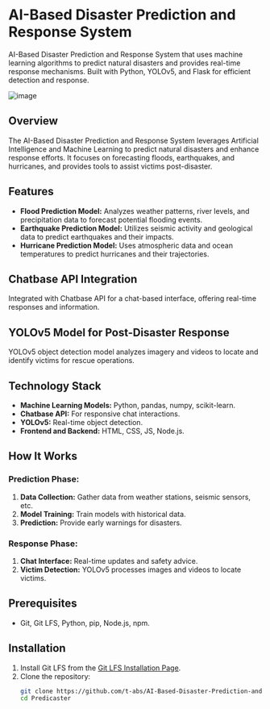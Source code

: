 # AI-Based Disaster Prediction and Response System
AI-Based Disaster Prediction and Response System that uses machine learning algorithms to predict natural disasters and provides real-time response mechanisms. Built with Python, YOLOv5, and Flask for efficient detection and response.

![image](https://github.com/user-attachments/assets/23a3bc7a-fc18-4cfa-b570-344a286f169d)

## Overview
The AI-Based Disaster Prediction and Response System leverages Artificial Intelligence and Machine Learning to predict natural disasters and enhance response efforts. It focuses on forecasting floods, earthquakes, and hurricanes, and provides tools to assist victims post-disaster.

## Features
- **Flood Prediction Model:** Analyzes weather patterns, river levels, and precipitation data to forecast potential flooding events.
- **Earthquake Prediction Model:** Utilizes seismic activity and geological data to predict earthquakes and their impacts.
- **Hurricane Prediction Model:** Uses atmospheric data and ocean temperatures to predict hurricanes and their trajectories.

## Chatbase API Integration
Integrated with Chatbase API for a chat-based interface, offering real-time responses and information.

## YOLOv5 Model for Post-Disaster Response
YOLOv5 object detection model analyzes imagery and videos to locate and identify victims for rescue operations.

## Technology Stack
- **Machine Learning Models:** Python, pandas, numpy, scikit-learn.
- **Chatbase API:** For responsive chat interactions.
- **YOLOv5:** Real-time object detection.
- **Frontend and Backend:** HTML, CSS, JS, Node.js.

## How It Works
### Prediction Phase:
1. **Data Collection:** Gather data from weather stations, seismic sensors, etc.
2. **Model Training:** Train models with historical data.
3. **Prediction:** Provide early warnings for disasters.

### Response Phase:
1. **Chat Interface:** Real-time updates and safety advice.
2. **Victim Detection:** YOLOv5 processes images and videos to locate victims.

## Prerequisites
- Git, Git LFS, Python, pip, Node.js, npm.

## Installation
1. Install Git LFS from the [Git LFS Installation Page](https://git-lfs.github.com/).
2. Clone the repository:
   ```bash
   git clone https://github.com/t-abs/AI-Based-Disaster-Prediction-and-Response-System
   cd Predicaster
